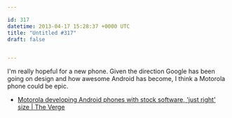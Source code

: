 ```yaml
---

id: 317
datetime: 2013-04-17 15:28:37 +0000 UTC
title: "Untitled #317"
draft: false


---
```


I'm really hopeful for a new phone. Given the direction Google has been going on design and how awesome Android has become, I think a Motorola phone could be epic. 

 
 * [Motorola developing Android phones with stock software, 'just right' size | The Verge](http://www.theverge.com/2013/4/16/4230996/motorola-developing-android-phones-with-stock-software-just-right-size)


